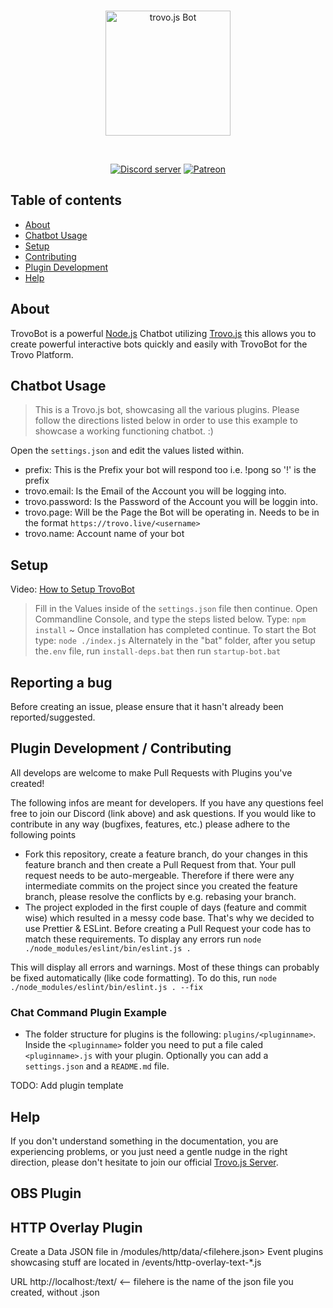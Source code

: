 <div align="center">
  <br />
  <p>
    <img src="https://static.trovo.live/cat/img/f4bf211.png" width="200" alt="trovo.js Bot" />
  </p>
  <br />
  <p>
    <a href="https://discord.gg/Kc7fyx2"><img src="https://discord.com/api/guilds/728527921504845884/embed.png" alt="Discord server" /></a>
    <a href="https://www.patreon.com/BioblazePayne"><img src="https://img.shields.io/badge/donate-patreon-F96854.svg" alt="Patreon" /></a>
  </p>
</div>

## Table of contents

- [About](#about)
- [Chatbot Usage](#chatbot-usage)
- [Setup](#setup)
- [Contributing](#contributing)
- [Plugin Development](#plugin-development)
- [Help](#help)

## About

TrovoBot is a powerful [Node.js](https://nodejs.org) Chatbot utilizing [Trovo.js](https://github.com/Bioblaze/Trovo.js) this allows you to create powerful interactive bots quickly and easily with TrovoBot for the Trovo Platform.


## Chatbot Usage

> This is a Trovo.js bot, showcasing all the various plugins. Please follow the directions listed below in order to use this example to showcase a working functioning chatbot. :)

Open the `settings.json` and edit the values listed within.

* prefix: This is the Prefix your bot will respond too i.e. !pong so '!' is the prefix
* trovo.email: Is the Email of the Account you will be logging into.
* trovo.password: Is the Password of the Account you will be loggin into.
* trovo.page: Will be the Page the Bot will be operating in. Needs to be in the format `https://trovo.live/<username>`
* trovo.name: Account name of your bot


## Setup

Video: [How to Setup TrovoBot](https://www.youtube.com/watch?v=iqK9VnynclM)

> Fill in the Values inside of the `settings.json` file then continue.
> Open Commandline Console, and type the steps listed below.
> Type: `npm install` ~ Once installation has completed continue.
> To start the Bot type: `node ./index.js`
> Alternately in the "bat" folder, after you setup the`.env` file, run `install-deps.bat` then run `startup-bot.bat`

## Reporting a bug

Before creating an issue, please ensure that it hasn't already been reported/suggested.

## Plugin Development / Contributing

All develops are welcome to make Pull Requests with Plugins you've created!

The following infos are meant for developers. If you have any questions feel free to join our Discord (link above) and ask questions.
If you would like to contribute in any way (bugfixes, features, etc.) please adhere to the following points

* Fork this repository, create a feature branch, do your changes in this feature branch and then create a Pull Request from that. Your pull request needs to be auto-mergeable. Therefore if there were any intermediate commits on the project since you created the feature branch, please resolve the conflicts by e.g. rebasing your branch.
* The project exploded in the first couple of days (feature and commit wise) which resulted in a messy code base. That's why we decided to use Prettier & ESLint. Before creating a Pull Request your code has to match these requirements. To display any errors run
`node ./node_modules/eslint/bin/eslint.js .`

This will display all errors and warnings. Most of these things can probably be fixed automatically (like code formatting). To do this, run
`node ./node_modules/eslint/bin/eslint.js . --fix`

### Chat Command Plugin Example
* The folder structure for plugins is the following: `plugins/<pluginname>`. Inside the `<pluginname>` folder you need to put a file caled `<pluginname>.js` with your plugin. Optionally you can add a `settings.json` and a `README.md` file.

TODO: Add plugin template

## Help

If you don't understand something in the documentation, you are experiencing problems, or you just need a gentle
nudge in the right direction, please don't hesitate to join our official [Trovo.js Server](https://discord.gg/Kc7fyx2).

## OBS Plugin

## HTTP Overlay Plugin

Create a Data JSON file in /modules/http/data/<filehere.json>
Event plugins showcasing stuff are located in /events/http-overlay-text-*.js

URL http://localhost:<port you selected>/text/<filehere> <-- filehere is the name of the json file you created, without .json